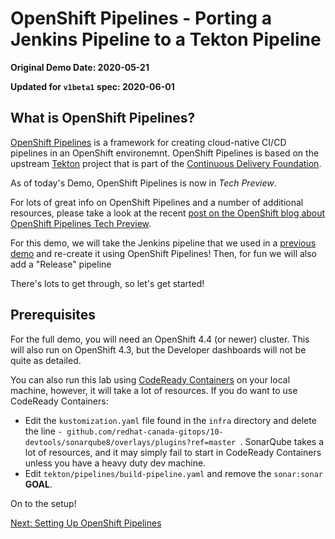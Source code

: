 # OpenShift Pipelines - Porting a Jenkins Pipeline to a Tekton Pipeline

**Original Demo Date: 2020-05-21**

**Updated for `v1beta1` spec: 2020-06-01**

## What is OpenShift Pipelines?

[OpenShift Pipelines](https://www.openshift.com/learn/topics/pipelines) is a framework for creating cloud-native CI/CD pipelines in an OpenShift environemnt.  OpenShift Pipelines is based on the upstream [Tekton](https://tekton.dev/) project that is part of the [Continuous Delivery Foundation](https://cd.foundation/). 

As of today's Demo, OpenShift Pipelines is now in *Tech Preview*.

For lots of great info on OpenShift Pipelines and a number of additional resources, please take a look at the recent [post on the OpenShift blog about OpenShift Pipelines Tech Preview](https://www.openshift.com/blog/openshift-pipelines-tech-preview-blog).
 
For this demo, we will take the Jenkins pipeline that we used in a [previous demo](https://github.com/demo-thursday/cicd-openshift-jenkins) and re-create it using OpenShift Pipelines!  Then, for fun we will also add a "Release" pipeline

There's lots to get through, so let's get started!

## Prerequisites

For the full demo, you will need an OpenShift 4.4 (or newer) cluster.  This will also run on OpenShift 4.3, but the Developer dashboards will not be quite as detailed.

You can also run this lab using [CodeReady Containers](https://developers.redhat.com/products/codeready-containers/overview) on your local machine, however, it will take a lot of resources.  If you do want to use CodeReady Containers:
* Edit the `kustomization.yaml` file found in the `infra` directory and delete the line `- github.com/redhat-canada-gitops/10-devtools/sonarqube8/overlays/plugins?ref=master
`.  SonarQube takes a lot of resources, and it may simply fail to start in CodeReady Containers unless you have a heavy duty dev machine.
* Edit `tekton/pipelines/build-pipeline.yaml` and remove the `sonar:sonar` **GOAL**.

On to the setup!

[Next: Setting Up OpenShift Pipelines](01-setup.md)
